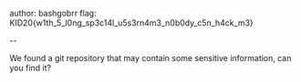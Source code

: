 author: bashgobrr
flag: KID20{w1th_5_l0ng_sp3c14l_u5s3rn4m3_n0b0dy_c5n_h4ck_m3} 

--

We found a git repository that may contain some sensitive information, can you find it?
